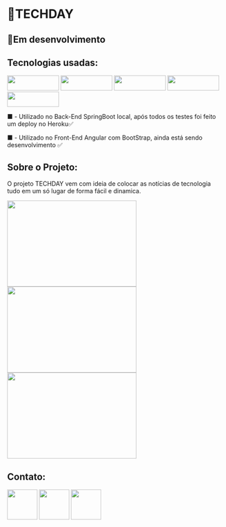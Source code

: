 # 📝TECHDAY
<h2>📰Em desenvolvimento</h2>
<h2>Tecnologias usadas:</h2>
<div>
<img src="https://img.shields.io/badge/Angular-DD0031?style=for-the-badge&logo=angular&logoColor=white" alt="" width="120px" height="35px">
<img src="https://img.shields.io/badge/Bootstrap-563D7C?style=for-the-badge&logo=bootstrap&logoColor=white" alt="" width="120px" height="35px">
<img src="https://img.shields.io/badge/Spring-6DB33F?style=for-the-badge&logo=spring&logoColor=white" alt="" width="120px" height="35px">
<img src="https://img.shields.io/badge/Heroku-430098?style=for-the-badge&logo=heroku&logoColor=white" alt="" width="120px" height="35px">
<img src="https://img.shields.io/badge/MySQL-00000F?style=for-the-badge&logo=mysql&logoColor=whit" alt="" width="120px" height="35px">
<p>■ - Utilizado no Back-End SpringBoot local, após todos os testes foi feito um deploy no Heroku✅</p>
<p>■ - Utilizado no Front-End Angular com BootStrap, ainda está sendo desenvolvimento ✅</p>
</div>

<h2>Sobre o Projeto:</h2>
<p>O projeto TECHDAY vem com ideia de colocar as notícias de tecnologia tudo em um só lugar de forma fácil e dinamica.</p>

<div>
<img src="https://i.imgur.com/bYkgn3s.png" alt="" width="300px" height="200px">
<img src="https://i.imgur.com/oaRsgts.png" alt="" width="300px" height="200px">
<img src="https://i.imgur.com/c0NTsFd.png" alt="" width="300px" height="200px">
</div>

<h2>Contato:</h2>
<div>
  <a href="https://linktr.ee/BruRaptor" target="_blank"><img src="https://img.icons8.com/color/480/linktree.png"alt="" width="70px" height="70px"></a>
  <a href="https://www.linkedin.com/in/bruno-kyo/" target="_blank"><img src="https://www.logo.wine/a/logo/LinkedIn/LinkedIn-Icon-Logo.wine.svg"alt="" width="70px" height="70px"></a>
  <a href="https://www.instagram.com/brutechofc/" target="_blank"><img src="https://www.logo.wine/a/logo/Instagram/Instagram-Logo.wine.svg"alt="" width="70px" height="70px"></a>
</div>
